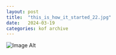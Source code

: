 ```yaml
---
layout:	post
title:	"this_is_how_it_started_22.jpg"
date:	2024-03-19
categories:	kof archive
---
```


![Image Alt](https://k0f.github.io/assets/this_is_how_it_started_22.jpg)